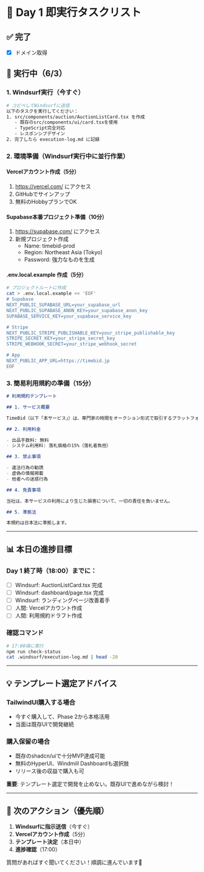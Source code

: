 # 🚀 Day 1 即実行タスクリスト

## ✅ 完了

- [x] ドメイン取得

## 🔄 実行中（6/3）

### 1. Windsurf実行（今すぐ）

```bash
# コピペしてWindsurfに送信
以下のタスクを実行してください：
1. src/components/auction/AuctionListCard.tsx を作成
   - 既存のsrc/components/ui/card.tsxを使用
   - TypeScript完全対応
   - レスポンシブデザイン
2. 完了したら execution-log.md に記録
```

### 2. 環境準備（Windsurf実行中に並行作業）

#### Vercelアカウント作成（5分）

1. https://vercel.com/ にアクセス
2. GitHubでサインアップ
3. 無料のHobbyプランでOK

#### Supabase本番プロジェクト準備（10分）

1. https://supabase.com/ にアクセス
2. 新規プロジェクト作成
   - Name: timebid-prod
   - Region: Northeast Asia (Tokyo)
   - Password: 強力なものを生成

#### .env.local.example 作成（5分）

```bash
# プロジェクトルートに作成
cat > .env.local.example << 'EOF'
# Supabase
NEXT_PUBLIC_SUPABASE_URL=your_supabase_url
NEXT_PUBLIC_SUPABASE_ANON_KEY=your_supabase_anon_key
SUPABASE_SERVICE_KEY=your_supabase_service_key

# Stripe
NEXT_PUBLIC_STRIPE_PUBLISHABLE_KEY=your_stripe_publishable_key
STRIPE_SECRET_KEY=your_stripe_secret_key
STRIPE_WEBHOOK_SECRET=your_stripe_webhook_secret

# App
NEXT_PUBLIC_APP_URL=https://timebid.jp
EOF
```

### 3. 簡易利用規約の準備（15分）

```markdown
# 利用規約テンプレート

## 1. サービス概要

TimeBid（以下「本サービス」）は、専門家の時間をオークション形式で取引するプラットフォームです。

## 2. 利用料金

- 出品手数料: 無料
- システム利用料: 落札価格の15%（落札者負担）

## 3. 禁止事項

- 違法行為の勧誘
- 虚偽の情報掲載
- 他者への迷惑行為

## 4. 免責事項

当社は、本サービスの利用により生じた損害について、一切の責任を負いません。

## 5. 準拠法

本規約は日本法に準拠します。
```

---

## 📊 本日の進捗目標

### Day 1 終了時（18:00）までに：

- [ ] Windsurf: AuctionListCard.tsx 完成
- [ ] Windsurf: dashboard/page.tsx 完成
- [ ] Windsurf: ランディングページ改善着手
- [ ] 人間: Vercelアカウント作成
- [ ] 人間: 利用規約ドラフト作成

### 確認コマンド

```bash
# 17:00頃に実行
npm run check-status
cat .windsurf/execution-log.md | head -20
```

---

## 💡 テンプレート選定アドバイス

### TailwindUI購入する場合

- 今すぐ購入して、Phase 2から本格活用
- 当面は既存UIで開発継続

### 購入保留の場合

- 既存のshadcn/uiで十分MVP達成可能
- 無料のHyperUI、Windmill Dashboardも選択肢
- リリース後の収益で購入も可

**重要**: テンプレート選定で開発を止めない。既存UIで進めながら検討！

---

## 🎯 次のアクション（優先順）

1. **Windsurfに指示送信**（今すぐ）
2. **Vercelアカウント作成**（5分）
3. **テンプレート決定**（本日中）
4. **進捗確認**（17:00）

質問があればすぐ聞いてください！順調に進んでいます💪
